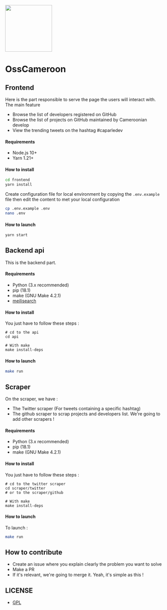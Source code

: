 <p>
  <img width="150" src ="https://www.osscameroon.com/oss.svg" />  
</p>

# OssCameroon

## Frontend
Here is the part responsible to serve the page the users will interact with. The main feature
- Browse the list of developers registered on GitHub
- Browse the list of projects on GitHub maintained by Cameroonian develop
- View the trending tweets on the hashtag #caparledev

#### Requirements
- Node.js 10+
- Yarn 1.21+

#### How to install
```bash
cd frontend
yarn install
```

Create configuration file for local environment by copying the `.env.example` 
file then edit the content to met your local configuration
```bash
cp .env.example .env
nano .env
```

#### How to launch
```bash
yarn start
```


## Backend api

This is the backend part.

#### Requirements

- Python (3.x recommended)
- pip (18.1)
- make (GNU Make 4.2.1)
- [meilisearch](https://www.meilisearch.com/)

#### How to install

You just have to follow these steps :
```shell
# cd to the api
cd api

# With make
make install-deps
```

#### How to launch

```sh
make run
```


## Scraper

On the scraper, we have :
- The Twitter scraper (For tweets containing a specific hashtag)
- The github scraper to scrap projects and developers list.
We're going to add other scrapers !

#### Requirements

- Python (3.x recommended)
- pip (18.1)
- make (GNU Make 4.2.1)

#### How to install

You just have to follow these steps :
```shell
# cd to the twitter scraper
cd scraper/twitter
# or to the scraper/github

# With make
make install-deps
```

#### How to launch

To launch :
```sh
make run
```


## How to contribute

- Create an issue where you explain clearly the problem you want to solve 
- Make a PR
- If it's relevant, we're going to merge it.
Yeah, it's simple as this !


## LICENSE

- [GPL](./LICENSE)
